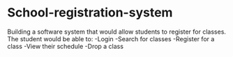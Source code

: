 # School-registration-system
Building a software system that would allow students to register for classes.
The student would be able to: 
-Login
-Search for classes 
-Register for a class
-View their schedule
-Drop a class
